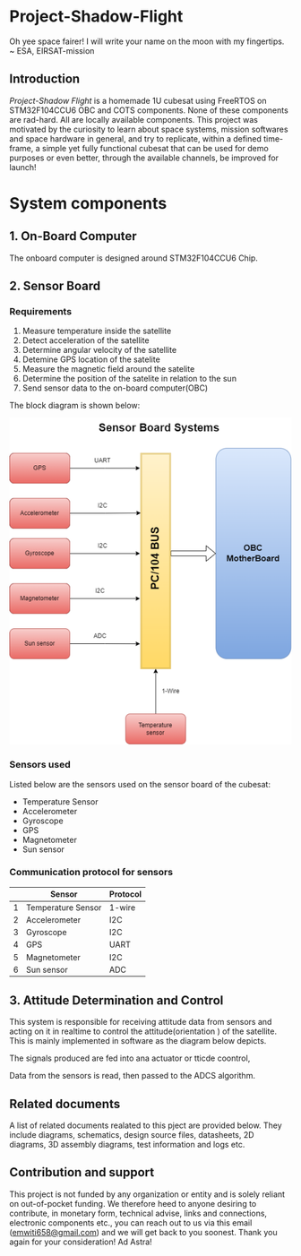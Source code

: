 # Project-Shadow-Flight
Oh yee space fairer!
I will write your name on the moon with my fingertips.
~ ESA, EIRSAT-mission

## Introduction
*Project-Shadow Flight* is a homemade 1U cubesat using FreeRTOS on STM32F104CCU6 OBC and COTS components. None of these components are rad-hard. All are locally available components. This project was motivated by the curiosity to learn about space systems, mission softwares and space hardware in general, and try to replicate, within a defined time-frame,  a simple yet fully functional cubesat that can be used for demo purposes or even better, through the available channels, be improved for launch!  

# System components 
## 1. On-Board Computer 
The onboard computer is designed around STM32F104CCU6 Chip. 

## 2. Sensor Board 
### Requirements 
1. Measure temperature inside the satellite
2. Detect acceleration of the satellite 
3. Determine angular velocity of the satellite
4. Detemine GPS location of the satelite
5. Measure the magnetic field around the satelite
6. Determine the position of the satelite in relation to the sun
7. Send sensor data to the on-board computer(OBC)

The block diagram is shown below:

![](./user-docs/images/sensor-board.png)

### Sensors used 
Listed below are the sensors used on the sensor board of the cubesat:
- Temperature Sensor
- Accelerometer
- Gyroscope
- GPS
- Magnetometer
- Sun sensor

### Communication protocol for sensors 
|   | Sensor             | Protocol |
|---|--------------------|----------|
| 1 | Temperature Sensor | 1-wire   |
| 2 | Accelerometer      | I2C      |
| 3 | Gyroscope          | I2C      |
| 4 | GPS                | UART     |
| 5 | Magnetometer       | I2C      |
| 6 | Sun sensor         | ADC      |

## 3. Attitude Determination and Control
This system is responsible for receiving attitude data from sensors and acting on it in realtime 
to control the attitude(orientation ) of the satellite.
This is mainly implemented in software as the diagram below depicts.

The signals produced are fed into ana actuator or tticde coontrol,

Data from the sensors is read, then passed to the ADCS algorithm.

## Related documents
A list of related documents realated to this pject are provided below. They include diagrams, schematics,
design source files, datasheets, 2D diagrams, 3D assembly diagrams, test information and logs etc.

## Contribution and support
This project is not funded by any organization or entity and is solely reliant on out-of-pocket funding. We therefore heed to anyone desiring to contribute, in monetary form, technical advise, links and connections, electronic components etc., you can reach out to us via this email (emwiti658@gmail.com) and we will get back to you soonest. Thank you again for your consideration! Ad Astra!

